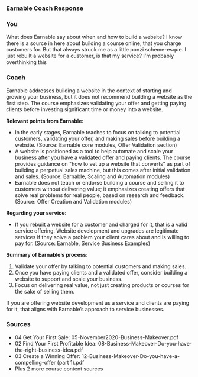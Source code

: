 ### Earnable Coach Response

### You

What does Earnable say about when and how to build a website? I know there is a source in here about building a course online, that you charge customers for. But that always struck me as a little ponzi scheme-esque. I just rebuilt a website for a customer, is that my service? I'm probably overthinking this

### Coach

Earnable addresses building a website in the context of starting and growing your business, but it does not recommend building a website as the first step. The course emphasizes validating your offer and getting paying clients before investing significant time or money into a website.

**Relevant points from Earnable:**

- In the early stages, Earnable teaches to focus on talking to potential customers, validating your offer, and making sales before building a website. (Source: Earnable core modules, Offer Validation section)
- A website is positioned as a tool to help automate and scale your business after you have a validated offer and paying clients. The course provides guidance on "how to set up a website that converts" as part of building a perpetual sales machine, but this comes after initial validation and sales. (Source: Earnable, Scaling and Automation modules)
- Earnable does not teach or endorse building a course and selling it to customers without delivering value; it emphasizes creating offers that solve real problems for real people, based on research and feedback. (Source: Offer Creation and Validation modules)

**Regarding your service:**
- If you rebuilt a website for a customer and charged for it, that is a valid service offering. Website development and upgrades are legitimate services if they solve a problem your client cares about and is willing to pay for. (Source: Earnable, Service Business Examples)

**Summary of Earnable’s process:**
1. Validate your offer by talking to potential customers and making sales.
2. Once you have paying clients and a validated offer, consider building a website to support and scale your business.
3. Focus on delivering real value, not just creating products or courses for the sake of selling them.

If you are offering website development as a service and clients are paying for it, that aligns with Earnable’s approach to service businesses.

### Sources

- 04 Get Your First Sale: 05-November2020-Business-Makeover.pdf
- 02 Find Your First Profitable Idea: 08-Business-Makeover-Do-you-have-the-right-business-idea.pdf
- 03 Create a Winning Offer: 12-Business-Makeover-Do-you-have-a-compelling-offer (part 1).pdf
- Plus 2 more course content sources
